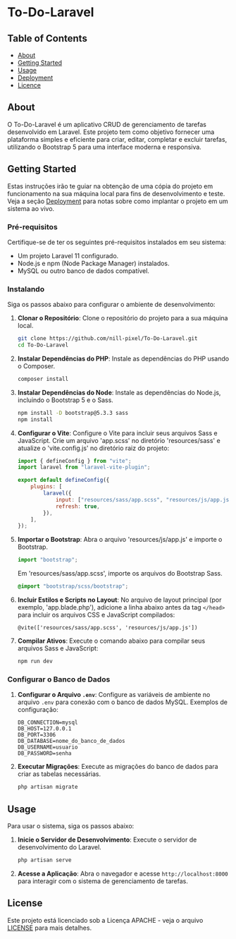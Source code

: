 # To-Do-Laravel

## Table of Contents

-   [About](#about)
-   [Getting Started](#getting_started)
-   [Usage](#usage)
-   [Deployment](#deployment)
-   [Licence](Licence)

## About <a name = "about"></a>

O To-Do-Laravel é um aplicativo CRUD de gerenciamento de tarefas desenvolvido em Laravel. Este projeto tem como objetivo fornecer uma plataforma simples e eficiente para criar, editar, completar e excluir tarefas, utilizando o Bootstrap 5 para uma interface moderna e responsiva.

## Getting Started <a name = "getting_started"></a>

Estas instruções irão te guiar na obtenção de uma cópia do projeto em funcionamento na sua máquina local para fins de desenvolvimento e teste. Veja a seção [Deployment](#deployment) para notas sobre como implantar o projeto em um sistema ao vivo.

### Pré-requisitos

Certifique-se de ter os seguintes pré-requisitos instalados em seu sistema:

-   Um projeto Laravel 11 configurado.
-   Node.js e npm (Node Package Manager) instalados.
-   MySQL ou outro banco de dados compatível.

### Instalando

Siga os passos abaixo para configurar o ambiente de desenvolvimento:

1. **Clonar o Repositório**:
   Clone o repositório do projeto para a sua máquina local.

    ```bash
    git clone https://github.com/nill-pixel/To-Do-Laravel.git
    cd To-Do-Laravel
    ```

2. **Instalar Dependências do PHP**:
   Instale as dependências do PHP usando o Composer.

    ```bash
    composer install
    ```

3. **Instalar Dependências do Node**:
   Instale as dependências do Node.js, incluindo o Bootstrap 5 e o Sass.

    ```bash
    npm install -D bootstrap@5.3.3 sass
    npm install
    ```

4. **Configurar o Vite**:
   Configure o Vite para incluir seus arquivos Sass e JavaScript. Crie um arquivo 'app.scss' no diretório 'resources/sass' e atualize o 'vite.config.js' no diretório raiz do projeto:

    ```javascript
    import { defineConfig } from "vite";
    import laravel from "laravel-vite-plugin";

    export default defineConfig({
        plugins: [
            laravel({
                input: ["resources/sass/app.scss", "resources/js/app.js"],
                refresh: true,
            }),
        ],
    });
    ```

5. **Importar o Bootstrap**:
   Abra o arquivo 'resources/js/app.js' e importe o Bootstrap.

    ```javascript
    import "bootstrap";
    ```

    Em 'resources/sass/app.scss', importe os arquivos do Bootstrap Sass.

    ```scss
    @import "bootstrap/scss/bootstrap";
    ```

6. **Incluir Estilos e Scripts no Layout**:
   No arquivo de layout principal (por exemplo, 'app.blade.php'), adicione a linha abaixo antes da tag `</head>` para incluir os arquivos CSS e JavaScript compilados:

    ```blade
    @vite(['resources/sass/app.scss', 'resources/js/app.js'])
    ```

7. **Compilar Ativos**:
   Execute o comando abaixo para compilar seus arquivos Sass e JavaScript:

    ```bash
    npm run dev
    ```

### Configurar o Banco de Dados

1. **Configurar o Arquivo `.env`**:
   Configure as variáveis de ambiente no arquivo `.env` para conexão com o banco de dados MySQL. Exemplos de configuração:

    ```env
    DB_CONNECTION=mysql
    DB_HOST=127.0.0.1
    DB_PORT=3306
    DB_DATABASE=nome_do_banco_de_dados
    DB_USERNAME=usuario
    DB_PASSWORD=senha
    ```

2. **Executar Migrações**:
   Execute as migrações do banco de dados para criar as tabelas necessárias.

    ```bash
    php artisan migrate
    ```

## Usage <a name = "usage"></a>

Para usar o sistema, siga os passos abaixo:

1. **Inicie o Servidor de Desenvolvimento**:
   Execute o servidor de desenvolvimento do Laravel.

    ```bash
    php artisan serve
    ```

2. **Acesse a Aplicação**:
   Abra o navegador e acesse `http://localhost:8000` para interagir com o sistema de gerenciamento de tarefas.

## License <a name="licenca"></a>

Este projeto está licenciado sob a Licença APACHE - veja o arquivo [LICENSE](LICENSE) para mais detalhes.
